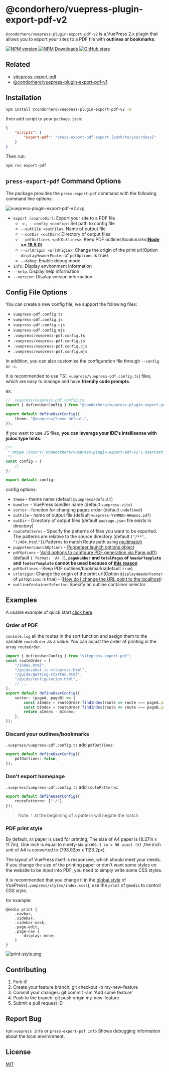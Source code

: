 # @condorhero/vuepress-plugin-export-pdf-v2

`@condorhero/vuepress-plugin-export-pdf-v2` is a VuePress 2.x plugin that allows you to export your sites to a PDF file with **outlines or bookmarks**.

<p align="left">
	<a href="https://www.npmjs.com/package/@condorhero/vuepress-plugin-export-pdf-v2" target="__blank">
		<img src="https://img.shields.io/npm/v/@condorhero/vuepress-plugin-export-pdf-v2.svg?color=a1b858" alt="NPM version">
	</a>
	<a href="https://www.npmjs.com/package/@condorhero/vuepress-plugin-export-pdf-v2" target="__blank">
		<img alt="NPM Downloads" src="https://img.shields.io/npm/dm/@condorhero/vuepress-plugin-export-pdf-v2.svg?color=50a36f">
	</a>
	<a href="https://github.com/condorheroblog/vuepress-plugin-export-pdf" target="__blank">
		<img alt="GitHub stars" src="https://img.shields.io/github/stars/condorheroblog/vuepress-plugin-export-pdf?style=social">
	</a>
</p>

## Related

- [vitepress-export-pdf](https://github.com/condorheroblog/vitepress-export-pdf)
- [@condorhero/vuepress-plugin-export-pdf-v1](https://github.com/condorheroblog/vuepress-plugin-export-pdf/blob/main/packages/vuepress-plugin-export-pdf-v1/README.md)

## Installation

```sh
npm install @condorhero/vuepress-plugin-export-pdf-v2 -D
```
then add script to your `package.json`:

```json
{
	"scripts": {
		"export-pdf": "press-export-pdf export [path/to/your/docs]"
	}
}
```

Then run:

```sh
npm run export-pdf
```

## `press-export-pdf` Command Options

The package provides the `press-export-pdf` command with the following command line options:

![vuepress-plugin-export-pdf-v2.svg](./assets/vuepress-plugin-export-pdf-v2.svg)

- `export [sourceDir]`: Export your site to a PDF file
	- `-c, --config <config>`: Set path to config file
	- `--outFile <outFile>`: Name of output file
	- `--outDir <outDir>`: Directory of output files
	- `--pdfOutlines <pdfOutlines>`: Keep PDF outlines/bookmarks([**Node >= 18.5.0**](https://github.com/condorheroblog/vuepress-plugin-export-pdf/tree/v3.0.1/packages/vuepress-plugin-export-pdf-v2#qa))
	- `--urlOrigin <urlOrigin>`: Change the origin of the print url(Option `displayHeaderFooter` of `pdfOptions` is true)
	- `--debug`: Enable debug mode
- `info`: Display environment information
- `--help`: Display help information
- `--version`: Display version information

## Config File Options

You can create a new config file, we support the following files:

- `vuepress-pdf.config.ts`
- `vuepress-pdf.config.js`
- `vuepress-pdf.config.cjs`
- `vuepress-pdf.config.mjs`
- `.vuepress/vuepress-pdf.config.ts`
- `.vuepress/vuepress-pdf.config.js`
- `.vuepress/vuepress-pdf.config.cjs`
- `.vuepress/vuepress-pdf.config.mjs`

In addition, you can also customize the configuration file through `--config` or `-c`.

It is recommended to use TS(`.vuepress/vuepress-pdf.config.ts`) files, which are easy to manage and have **friendly code prompts**.

ex:

```ts
// .vuepress/vuepress-pdf.config.ts
import { defineUserConfig } from "@condorhero/vuepress-plugin-export-pdf-v2";

export default defineUserConfig({
	theme: "@vuepress/theme-default",
});
```

if you want to use JS files, **you can leverage your IDE's intellisense with jsdoc type hints**:

```js
/**
 * @type {import('@condorhero/vuepress-plugin-export-pdf-v2').UserConfig}
 */
const config = {
	// ...
};

export default config;
```

config options:

- `theme` - theme name (default `@vuepress/default`)
- `bundler` - VuePress bundler name (default `vuepress-vite`)
- `sorter` - function for changing pages order (default `undefined`)
- `outFile` - name of output file (default `vuepress-YYMMDD-HHmmss.pdf`)
- `outDir` - Directory of output files (default `package.json` file exists in directory)
- `routePatterns` - Specify the patterns of files you want to be exported. The patterns are relative to the source directory (default `["/**", "!/404.html"]`).Patterns to match Route path using [multimatch](https://github.com/sindresorhus/multimatch)
- `puppeteerLaunchOptions` - [Puppeteer launch options object](https://github.com/puppeteer/puppeteer/blob/main/docs/api/puppeteer.puppeteerlaunchoptions.md)
- `pdfOptions` - [Valid options to configure PDF generation via Page.pdf()](https://github.com/puppeteer/puppeteer/blob/main/docs/api/puppeteer.pdfoptions.md) (default `{ format: 'A4 }`), **`pageNumber` and `totalPages` of `headerTemplate` and `footerTemplate` cannot be used because of [this reason](https://github.com/condorheroblog/vitepress-export-pdf/issues/5)**
- `pdfOutlines` - Keep PDF outlines/bookmarks(default `true`)
- `urlOrigin`: Change the origin of the print url(Option `displayHeaderFooter` of `pdfOptions` is true) - ([How do I change the URL point to the localhost](https://github.com/condorheroblog/vuepress-plugin-export-pdf/issues/5))
- `outlineContainerSelector`: Specify an outline container selector.

## Examples

A usable example of quick start [click here](./example/vuepress-next/).

### Order of PDF

`console.log` all the routes in the sort function and assign them to the variable `routeOrder` as a value. You can adjust the order of printing in the array `routeOrder`.

```ts
import { defineUserConfig } from "vitepress-export-pdf";
const routeOrder = [
	"/index.html",
	"/guide/what-is-vitepress.html",
	"/guide/getting-started.html",
	"/guide/configuration.html",
	// ...
];
export default defineUserConfig({
	sorter: (pageA, pageB) => {
		const aIndex = routeOrder.findIndex(route => route === pageA.path);
		const bIndex = routeOrder.findIndex(route => route === pageB.path);
		return aIndex - bIndex;
	},
});
```

### Discard your outlines/bookmarks

`.vuepress/vuepress-pdf.config.ts` add `pdfOutlines`:

```ts
export default defineUserConfig({
	pdfOutlines: false,
});
```

### Don't export homepage

`.vuepress/vuepress-pdf.config.ts` add `routePatterns`:

```ts
export default defineUserConfig({
	routePatterns: ["!/"],
});
```

> Note: `!` at the beginning of a pattern will negate the match

### PDF print style

By default, `A4` paper is used for printing, The size of A4 paper is (8.27in x 11.7in), One inch is equal to ninety-six pixels: `1 in = 96 pixel (X)` ,the inch unit of A4 is converted to (793.92px x 1123.2px).

The layout of VuePress itself is responsive, which should meet your needs. If you change the size of the printing paper or don't want some styles on the website to be input into PDF, you need to simply write some CSS styles.

It is recommended that you change it in the [global style](https://v2.vuepress.vuejs.org/reference/default-theme/styles.html) of VuePress(`.vuepress/styles/index.scss`), use the `print` of `@media` to control CSS style.

for example:

```styl
@media print {
	.navbar,
	.sidebar,
	.sidebar-mask,
	.page-edit,
	.page-nav {
		display: none;
	}
}
```

![print-style.png](./assets/print-style.png)

## Contributing

1. Fork it!
2. Create your feature branch: git checkout -b my-new-feature
3. Commit your changes: git commit -am 'Add some feature'
4. Push to the branch: git push origin my-new-feature
5. Submit a pull request :D

## Report Bug

run `vuepress info` or `press-export-pdf info` Shows debugging information about the local environment.

## License

[MIT](https://github.com/condorheroblog/vuepress-plugin-export-pdf/blob/main/LICENSE)
